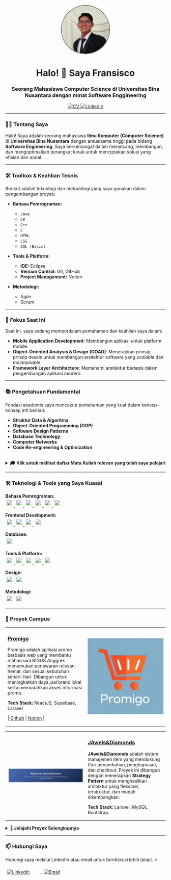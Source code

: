 <p align="center">
  <p align="center">
  <img src="asset/fotoProfile.png" alt="Foto Profil Saya" style="border-radius: 50%; width: 150px; height: 150px; object-fit: cover; border: 2px solid #212514ad;">
</p>
<h1 align="center">Halo! 👋 Saya Fransisco</h1>
<h3 align="center">Seorang Mahasiswa Computer Science di Universitas Bina Nusantara dengan minat Software Enggineering</h3>

<p align="center">
  <a href="https://drive.google.com/file/d/1Ic_1j2mTqPEJGLNN07vkgBqXPzA_W3iP/view?usp=sharing" download="CV-Fransisco.pdf">
    <img src="https://img.shields.io/badge/My_CV-000000?style=for-the-badge&logo=document&logoColor=white" alt="CV">
  </a>
  <a href="https://www.linkedin.com/in/fransiscoskw/" target="_blank">
    <img src="https://img.shields.io/badge/LinkedIn-0A66C2?style=for-the-badge&logo=linkedin&logoColor=white" alt="LinkedIn">
  </a>
</p>

---

### 👨‍💻 **Tentang Saya**

Halo! Saya adalah seorang mahasiswa **Ilmu Komputer (Computer Science)** di **Universitas Bina Nusantara** dengan antusiasme tinggi pada bidang **Software Engineering**. Saya bersemangat dalam merancang, membangun, dan mengoptimalkan perangkat lunak untuk menciptakan solusi yang efisien dan andal.

---

### 🛠️ **Toolbox & Keahlian Teknis**

Berikut adalah teknologi dan metodologi yang saya gunakan dalam pengembangan proyek:

* **Bahasa Pemrograman:**
    * `Java`
    * `C#`
    * `C++`
    * `C`
    * `HTML`
    * `CSS`
    * `SQL (Basic)`

* **Tools & Platform:**
    * **IDE:** Eclipse
    * **Version Control:** Git, GitHub
    * **Project Management:** Notion

* **Metodologi:**
    * Agile
    * Scrum

---

### 🌱 **Fokus Saat Ini**

Saat ini, saya sedang memperdalam pemahaman dan keahlian saya dalam:

* **Mobile Application Development**: Membangun aplikasi untuk platform mobile.
* **Object-Oriented Analysis & Design (OOAD)**: Menerapkan prinsip-prinsip desain untuk membangun arsitektur software yang *scalable* dan *maintainable*.
* **Framework Layer Architecture**: Memahami arsitektur berlapis dalam pengembangan aplikasi modern.

---

### 📚 **Pengetahuan Fundamental**

Fondasi akademis saya mencakup pemahaman yang kuat dalam konsep-konsep inti berikut:

* **Struktur Data & Algoritma**
* **Object-Oriented Programming (OOP)**
* **Software Design Patterns**
* **Database Technology**
* **Computer Networks**
* **Code Re-engineering & Optimization**

<br>

<details>
<summary><strong>🎓 Klik untuk melihat daftar Mata Kuliah relevan yang telah saya pelajari</strong></summary>
<br>

📚 **Semester 1**
  <ul>
    <li><b>Algorithm and Programming</b></li>
    <li><b>Basic Statistics</b></li>
    <li><b>Discrete Mathematics</b></li>
    <li><b>Linear Algebra</b></li>
    <li><b>Program Design Methods</b></li>
  </ul>

📚 **Semester 2**
  <ul>
    <li><b>Data Structures</b></li>
    <li><b>Human and Computer Interaction</b></li>
    <li><b>Scientific Computing</b></li>
    <li><b>Calculus</b></li>
  </ul>

📚 **Semester 3**
  <ul>
    <li><b>Algorithm Design and Analysis</b></li>
    <li><b>Artificial Intelligence</b></li>
    <li><b>Database Technology</b></li>
    <li><b>Object Oriented Programming</b></li>
    <li><b>Computer Networks</b></li>
    <li><b>Computational Physics</b></li>
  </ul>

⚙️ **Semester 4 - Software Engineering**
  <ul>
    <li><b>Software Engineering</b></li>
    <li><b>Software Design Patterns</b></li>
    <li><b>Agile Software Development</b></li>
    <li><b>Code Re-engineering</b></li>
    <li><b>Computational Biology</b></li>
  </ul>

⚙️ **Semester 5 - Software Engineering**
  <ul>
    <li><b>Framework Layer Architecture</b></li>
    <li><b>Object Oriented Analysis & Design</b></li>
    <li><b>Compilation Techniques</b></li>
    <li><b>Mobile Programming</b></li>
    <li><b>Operating System</b></li>
  </ul>

</details>



---

### 🛠️ Teknologi & Tools yang Saya Kuasai

<p align="left">
  <b>Bahasa Pemrograman:</b><br>
  <a href="https://www.java.com/" target="_blank">
    <img style="margin: 5px;" src="https://img.shields.io/badge/Java-007396?style=for-the-badge&logo=java&logoColor=white" />
  </a>
  <a href="https://www.python.org" target="_blank">
    <img style="margin: 5px;" src="https://img.shields.io/badge/Python-3776AB?style=for-the-badge&logo=python&logoColor=white" />
  </a>
  <a href="https://developer.mozilla.org/en-US/docs/Web/JavaScript" target="_blank">
    <img style="margin: 5px;" src="https://img.shields.io/badge/JavaScript-F7DF1E?style=for-the-badge&logo=javascript&logoColor=black" />
  </a>
  <a href="https://learn.microsoft.com/en-us/dotnet/csharp/" target="_blank">
    <img style="margin: 5px;" src="https://img.shields.io/badge/C%23-239120?style=for-the-badge&logo=c-sharp&logoColor=white" />
  </a>
  <a href="https://isocpp.org/" target="_blank">
    <img style="margin: 5px;" src="https://img.shields.io/badge/C++-00599C?style=for-the-badge&logo=c%2B%2B&logoColor=white" />
  </a>
  <a href="https://en.wikipedia.org/wiki/C_(programming_language)" target="_blank">
    <img style="margin: 5px;" src="https://img.shields.io/badge/C-A8B9CC?style=for-the-badge&logo=c&logoColor=black" />
  </a>
  <br>

  <b>Frontend Development:</b><br>
  <a href="https://react.dev/" target="_blank">
    <img style="margin: 5px;" src="https://img.shields.io/badge/React-61DAFB?style=for-the-badge&logo=react&logoColor=black" />
  </a>
  <a href="https://tailwindcss.com/" target="_blank">
    <img style="margin: 5px;" src="https://img.shields.io/badge/Tailwind_CSS-38B2AC?style=for-the-badge&logo=tailwind-css&logoColor=white" />
  </a>
  <a href="https://developer.mozilla.org/en-US/docs/Web/HTML" target="_blank">
    <img style="margin: 5px;" src="https://img.shields.io/badge/HTML5-E34F26?style=for-the-badge&logo=html5&logoColor=white" />
  </a>
  <a href="https://developer.mozilla.org/en-US/docs/Web/CSS" target="_blank">
    <img style="margin: 5px;" src="https://img.shields.io/badge/CSS3-1572B6?style=for-the-badge&logo=css3&logoColor=white" />
  </a>
  <br>

  <b>Database:</b><br>
  <a href="https://www.mysql.com/" target="_blank">
    <img style="margin: 5px;" src="https://img.shields.io/badge/MySQL-4479A1?style=for-the-badge&logo=mysql&logoColor=white" />
  </a>
  <br>
  
  <b>Tools & Platform:</b><br>
  <a href="https://git-scm.com/" target="_blank">
    <img style="margin: 5px;" src="https://img.shields.io/badge/Git-F05032?style=for-the-badge&logo=git&logoColor=white" />
  </a>
  <a href="https://github.com/" target="_blank">
    <img style="margin: 5px;" src="https://img.shields.io/badge/GitHub-181717?style=for-the-badge&logo=github&logoColor=white" />
  </a>
  <a href="https://www.eclipse.org/" target="_blank">
    <img style="margin: 5px;" src="https://img.shields.io/badge/Eclipse-2C2255?style=for-the-badge&logo=eclipseide&logoColor=white" />
  </a>
  <a href="https://www.visual-paradigm.com/" target="_blank">
    <img style="margin: 5px;" src="https://img.shields.io/badge/Visual%20Paradigm-1A90D4?style=for-the-badge&logo=visualparadigm&logoColor=white" />
  </a>
  <a href="https://www.notion.so/" target="_blank">
    <img style="margin: 5px;" src="https://img.shields.io/badge/Notion-000000?style=for-the-badge&logo=notion&logoColor=white" />
  </a>
  <br>
  
  <b>Design:</b><br>
  <a href="https://www.figma.com/" target="_blank">
    <img style="margin: 5px;" src="https://img.shields.io/badge/Figma-F24E1E?style=for-the-badge&logo=figma&logoColor=white" />
  </a>
  <a href="https://www.canva.com/" target="_blank">
    <img style="margin: 5px;" src="https://img.shields.io/badge/Canva-00C4CC?style=for-the-badge&logo=canva&logoColor=white" />
  </a>
  <br>
  
  <b>Metodologi:</b><br>
  <img style="margin: 5px;" src="https://img.shields.io/badge/Agile-4BC51D?style=for-the-badge" />
  <img style="margin: 5px;" src="https://img.shields.io/badge/Scrum-0093D8?style=for-the-badge" />
</p>

---
### 🚀 Proyek Campus

<table width="100%">
  <tr>
    <td width="50%">
      <h3><a href="https://bit.ly/4l5uwp6">Promigo</a></h3>
      <p>
        Promigo adalah aplikasi promo berbasis web yang membantu mahasiswa BINUS Anggrek menemukan penawaran relevan, hemat, dan sesuai kebutuhan sehari-hari. Dibangun untuk meningkatkan daya jual brand lokal serta memudahkan akses informasi promo.
      </p>
      <p>
        <strong>Tech Stack:</strong> ReactJS, Supabase, Laravel
      </p>
      <p>
        | <a href="https://bit.ly/3FZMhHz">Github</a> | <a href="https://bit.ly/4l5uwp6">Notion</a> |
      </p>
    </td>
    <td width="50%">
      <a href="https://link-demo-live-proyek-anda.com">
        <img src="asset/prominggo.jpg" alt="Demo Proyek 1" width="100%">
      </a>
    </td>
  </tr>
</table>

<table width="100%">
  <tr>
    <td width="50%">
       <a href="https://github.com/Feanken/Proyek_Pattern_Software_Design.git">
        <img src="asset/jawel&diamond.png" alt="Demo Proyek 2" width="100%">
      </a>
    </td>
    <td width="50%">
      <h3><a href="https://github.com/username-anda/nama-proyek-2">JAwels&Diamonds</a></h3>
      <p><strong>JAwels&Diamonds</strong> adalah sistem manajemen item yang mendukung fitur penambahan, penghapusan, dan checkout. Proyek ini dibangun dengan menerapkan <strong>Strategy Pattern</strong> untuk menghasilkan arsitektur yang fleksibel, terstruktur, dan mudah dikembangkan.</p>
      <p>
        <strong>Tech Stack:</strong> Laravel, MySQL, Bootstrap.
      </p>
    </td>
  </tr>
</table>

<details>
  <summary><strong>📄 Jelajahi Proyek Selengkapnya</strong></summary>
  
  <br>
  <table width="100%">
    <tr>
      <td width="50%">
        <a href="https://drive.google.com/drive/folders/1lXHBlc7O2RNH4PZBO6qLio90aBSur4Cg?usp=drive_link">
          <img src="asset/Project_AI.jpg" alt="Project 3" width="100%">
        </a>
      </td>
      <td width="50%">
        <h3><a href="https://drive.google.com/drive/folders/1lXHBlc7O2RNH4PZBO6qLio90aBSur4Cg?usp=drive_link">Automatic Licences Number plate Recognition System Project</a></h3>
        <p>
          Sebuah proyek membuat prototype dari sebuah AI untuk mengenali nomor plate pada sebuah kendaraan.
        </p>
        <p>
          <strong>Tech Stack:</strong> Python
        </p>
        <p>
        | <a href="https://drive.google.com/drive/folders/1d2sterNA-lNCEtgtO-kiX3nu87JwgI4A?usp=drive_link">Code</a> | <a href="https://drive.google.com/drive/folders/1lXHBlc7O2RNH4PZBO6qLio90aBSur4Cg?usp=drive_link">Documetation</a> |
      </p>
      </td>
    </tr>
  </table>

  <table width="100%">
    <tr>
      <td width="50%">
        <h3><a href="https://www.figma.com/proto/eDqUFcYOg39vRn5vtabPbP/Figma-HCI?node-id=1-3&p=f&t=qRGJ9P7BjC0fLwiF-1&scaling=min-zoom&content-scaling=fixed&page-id=0%3A1&starting-point-node-id=1%3A3">Project UI/UX Pariwisata Indonesia</a></h3>
        <p>
         Merancang antarmuka dan pengalaman pengguna untuk website yang menyoroti keberagaman Indonesia, termasuk acara, budaya, keunikan, dan kuliner.
        </p>
        <p>
          <strong>Tech Stack:</strong> Figma
        </p>
        <p>
        | <a href="https://www.figma.com/proto/eDqUFcYOg39vRn5vtabPbP/Figma-HCI?node-id=1-3&p=f&t=qRGJ9P7BjC0fLwiF-1&scaling=min-zoom&content-scaling=fixed&page-id=0%3A1&starting-point-node-id=1%3A3">Lec Figma</a> | <a href="https://drive.google.com/file/d/1tCvhCuushn8aUPfjmDdXk0x43Afh694W/view?usp=sharing">Lec PPT</a> | 
      </p>
      </td>
      <td width="50%">
        <a href="https://drive.google.com/drive/folders/1lXHBlc7O2RNH4PZBO6qLio90aBSur4Cg?usp=drive_link">
          <img src="asset/Project_HCI_LEC.png" alt="Project 3" width="100%">
        </a>
      </td>
    </tr>
  </table>

  <table width="100%">
    <tr>
      <td width="50%">
        <a href="https://www.figma.com/proto/lr3KauIxPFvJmG0qExRmwn/Untitled?node-id=3-4&starting-point-node-id=3%3A4">
          <img src="asset/Project_HCI_Lab.png" alt="Project 3" width="100%">
        </a>
      </td>
      <td width="50%">
        <h3><a href="https://www.figma.com/proto/lr3KauIxPFvJmG0qExRmwn/Untitled?node-id=3-4&starting-point-node-id=3%3A4">Project UI/UX DiamondCuts Motors</a></h3>
        <p>
          Diamondcut adalah proyek tugas akhir berupa pengembangan website frontend untuk menampilkan informasi perusahaan, showroom, serta daftar mobil.
        </p>
        <p>
          <strong>Tech Stack:</strong> Figma, HTML, CSS, Javascript
        </p>
      </td>
    </tr>
  </table>

  </details>


---
<!--
### 📊 Statistik GitHub Saya
<p align="center">
  <img align="center" src="https://github-readme-stats.vercel.app/api?username=username-anda&show_icons=true&locale=en&theme=radical" alt="Statistik GitHub [Nama Anda]" />
  <img align="center" src="https://github-readme-stats.vercel.app/api/top-langs/?username=username-anda&layout=compact&locale=en&theme=radical" alt="Bahasa Pemrograman Teratas [Nama Anda]" />
</p>

---
-->


### 📫 Hubungi Saya
<p align="left">
Hubungi saya melalui LinkedIn atau email untuk berdiskusi lebih lanjut.
<<br><br>
<a href="https://www.linkedin.com/in/fransiscoskw/" target="_blank">
  <img align="center" 
       src="https://raw.githubusercontent.com/rahuldkjain/github-profile-readme-generator/master/src/images/icons/Social/linked-in-alt.svg" 
       alt="LinkedIn" width="60" height="60"
       style="padding:5px; margin-right:30px;" />
</a>
<a href="mailto:fransisco001@binus.ac.id" target="_blank">
  <img align="center" 
       src="https://cdn-icons-png.flaticon.com/512/281/281769.png" 
       alt="Email" width="60" height="60"
       style="padding:5px; margin-right:15px;" />
</a>


